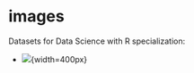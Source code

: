 # images

Datasets for Data Science with R specialization:

- ![](https://data-science-with-r.github.io/images/gapminder-co2-answers.png){width=400px}
